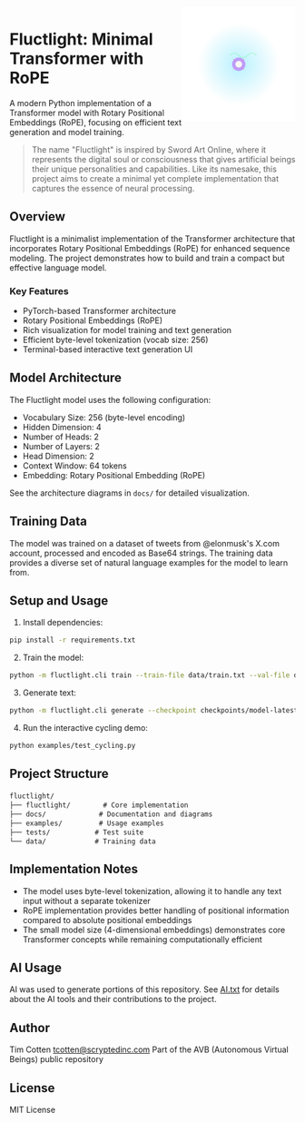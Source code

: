 <img src="assets/fluctlight-badge.svg" alt="Fluctlight Logo" width="200" height="200" align="right"/>

# Fluctlight: Minimal Transformer with RoPE

A modern Python implementation of a Transformer model with Rotary Positional Embeddings (RoPE), focusing on efficient text generation and model training.

> The name "Fluctlight" is inspired by Sword Art Online, where it represents the digital soul or consciousness that gives artificial beings their unique personalities and capabilities. Like its namesake, this project aims to create a minimal yet complete implementation that captures the essence of neural processing.

## Overview

Fluctlight is a minimalist implementation of the Transformer architecture that incorporates Rotary Positional Embeddings (RoPE) for enhanced sequence modeling. The project demonstrates how to build and train a compact but effective language model.

### Key Features
- PyTorch-based Transformer architecture
- Rotary Positional Embeddings (RoPE)
- Rich visualization for model training and text generation
- Efficient byte-level tokenization (vocab size: 256)
- Terminal-based interactive text generation UI

## Model Architecture

The Fluctlight model uses the following configuration:
- Vocabulary Size: 256 (byte-level encoding)
- Hidden Dimension: 4
- Number of Heads: 2
- Number of Layers: 2
- Head Dimension: 2
- Context Window: 64 tokens
- Embedding: Rotary Positional Embedding (RoPE)

See the architecture diagrams in `docs/` for detailed visualization.

## Training Data

The model was trained on a dataset of tweets from @elonmusk's X.com account, processed and encoded as Base64 strings. The training data provides a diverse set of natural language examples for the model to learn from.

## Setup and Usage

1. Install dependencies:
```bash
pip install -r requirements.txt
```

2. Train the model:
```bash
python -m fluctlight.cli train --train-file data/train.txt --val-file data/val.txt --output-dir checkpoints
```

3. Generate text:
```bash
python -m fluctlight.cli generate --checkpoint checkpoints/model-latest.ckpt --input-text "Hello"
```

4. Run the interactive cycling demo:
```bash
python examples/test_cycling.py
```

## Project Structure

```
fluctlight/
├── fluctlight/        # Core implementation
├── docs/             # Documentation and diagrams
├── examples/         # Usage examples
├── tests/           # Test suite
└── data/            # Training data
```

## Implementation Notes

- The model uses byte-level tokenization, allowing it to handle any text input without a separate tokenizer
- RoPE implementation provides better handling of positional information compared to absolute positional embeddings
- The small model size (4-dimensional embeddings) demonstrates core Transformer concepts while remaining computationally efficient

## AI Usage

AI was used to generate portions of this repository. See [AI.txt](AI.txt) for details about the AI tools and their contributions to the project.

## Author

Tim Cotten <tcotten@scryptedinc.com>
Part of the AVB (Autonomous Virtual Beings) public repository

## License

MIT License